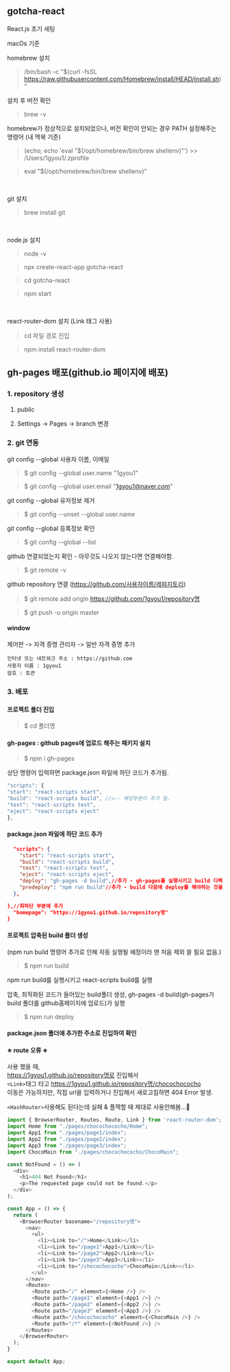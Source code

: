 ## gotcha-react
React.js 초기 세팅

macOs 기준

homebrew 설치
> /bin/bash -c "$(curl -fsSL https://raw.githubusercontent.com/Homebrew/install/HEAD/install.sh)"

설치 후 버전 확인
> brew -v

homebrew가 정상적으로 설치되었으나, 버전 확인이 안되는 경우 PATH 설정해주는 명령어 (내 맥북 기준)
> (echo; echo 'eval "$(/opt/homebrew/bin/brew shellenv)"') >> /Users/1gyou1/.zprofile

> eval "$(/opt/homebrew/bin/brew shellenv)"

<br>

git 설치

> brew install git

<br>

node.js 설치

> node -v

> npx create-react-app gotcha-react

> cd gotcha-react

> npm start

<br>

react-router-dom 설치 (Link 태그 사용)

> cd 파일 경로 진입

> npm install react-router-dom

## gh-pages 배포(github.io 페이지에 배포)

### 1. repository 생성
1. public

2. Settings -> Pages -> branch 변경
### 2. git 연동

git config --global 사용자 이름, 이메일
>$ git config --global user.name "1gyou1"

>$ git config --global user.email "1gyou1@naver.com"

git config --global 유저정보 제거
>$ git config --unset --global user.name

git config --global 등록정보 확인
>$ git config --global --list

github 연결되었는지 확인 - 아무것도 나오지 않는다면 연결해야함.
>$ git remote -v

github repository 연결 (https://github.com/사용자이름/레파지토리)
>$ git remote add origin https://github.com/1gyou1/repository명

>$ git push -u origin master

#### window

제어판 -> 자격 증명 관리자 -> 일반 자격 증명 추가
```
인터넷 또는 네트워크 주소 : https://github.com
사용자 이름 : 1gyou1
암호 : 토큰
```

### 3. 배포

#### 프로젝트 폴더 진입
>$ cd 폴더명

#### gh-pages : github pages에 업로드 해주는 패키지 설치
>$ npm i gh-pages

상단 명령어 입력하면 package.json 파일에 하단 코드가 추가됨.
```js
"scripts": {
"start": "react-scripts start",
"build": "react-scripts build", //<-- 해당부분이 추가 됨.
"test": "react-scripts test",
"eject": "react-scripts eject"
},
```

#### package.json 파일에 하단 코드 추가

```json
  "scripts": {
    "start": "react-scripts start",
    "build": "react-scripts build",
    "test": "react-scripts test",
    "eject": "react-scripts eject",
    "deploy": "gh-pages -d build",//추가 - gh-pages를 실행시키고 build 디렉토리를 가져감
    "predeploy": "npm run build"//추가 - build 다음에 deploy를 해야하는 것을 자동으로 실행하게 해줌.(predeploy가 자동으로 먼저 실행되고 npm run build 실행)
  },
```

```json
},//최하단 부분에 추가
  "homepage": "https://1gyou1.github.io/repository명"
}
```

#### 프로젝트 압축된 build 폴더 생성

(npm run build 명령어 추가로 인해 자동 실행될 예정이라 맨 처음 제외 쓸 필요 없음.)

>$ npm run build

npm run build를 실행시키고 react-scripts build를 실행

압축, 최적화된 코드가 들어있는 build폴더 생성, gh-pages -d build(gh-pages가 build 폴더를 github홈페이지에 업로드)가 실행

>$ npm run deploy

#### package.json 폴더에 추가한 주소로 진입하여 확인

#### ※ route 오류 ※

<BrowserRouter> 사용 했을 때,
<br>https://1gyou1.github.io/repository명로 진입해서
<br>`<Link>`태그 타고 https://1gyou1.github.io/repository명/chocochococho
<br>이동은 가능하지만, 직접 url을 입력하거나 진입해서 새로고침하면 404 Error 발생.

`<HashRouter>`사용해도 된다는데 실패 & 플젝할 때 제대로 사용안해봄...👀

```js
import { BrowserRouter, Routes, Route, Link } from 'react-router-dom';
import Home from "./pages/chocochococho/Home";
import App1 from "./pages/page1/index";
import App2 from "./pages/page2/index";
import App3 from "./pages/page3/index";
import ChocoMain from "./pages/chocochococho/ChocoMain";

const NotFound = () => (
  <div>
    <h1>404 Not Found</h1>
    <p>The requested page could not be found.</p>
  </div>
);

const App = () => {
  return (
    <BrowserRouter basename="/repository명">
      <nav>
        <ul>
          <li><Link to="/">Home</Link></li>
          <li><Link to="/page1">App1</Link></li>
          <li><Link to="/page2">App2</Link></li>
          <li><Link to="/page3">App3</Link></li>
          <li><Link to="/chocochococho">ChocoMain</Link></li>
        </ul>
      </nav>
      <Routes>
        <Route path="/" element={<Home />} />
        <Route path="/page1" element={<App1 />} />
        <Route path="/page2" element={<App2 />} />
        <Route path="/page3" element={<App3 />} />
		<Route path="/chocochococho" element={<ChocoMain />} />
        <Route path="/*" element={<NotFound />} />
      </Routes>
    </BrowserRouter>
  );
}

export default App;
```